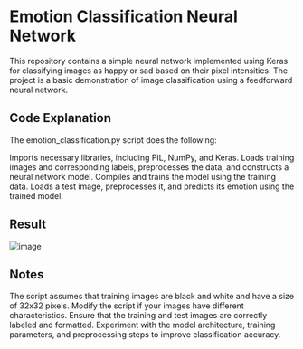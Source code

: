 # Emotion Classification Neural Network

This repository contains a simple neural network implemented using Keras for classifying images as happy or sad based on their pixel intensities. The project is a basic demonstration of image classification using a feedforward neural network.

## Code Explanation
The emotion_classification.py script does the following:

Imports necessary libraries, including PIL, NumPy, and Keras.
Loads training images and corresponding labels, preprocesses the data, and constructs a neural network model.
Compiles and trains the model using the training data.
Loads a test image, preprocesses it, and predicts its emotion using the trained model.
## Result 

![image](https://github.com/abhigyan02/Smile-Detection/assets/75851981/ef19d3ca-f35b-4679-99f0-95aeba8ded5a)

## Notes
The script assumes that training images are black and white and have a size of 32x32 pixels. Modify the script if your images have different characteristics.
Ensure that the training and test images are correctly labeled and formatted.
Experiment with the model architecture, training parameters, and preprocessing steps to improve classification accuracy.
